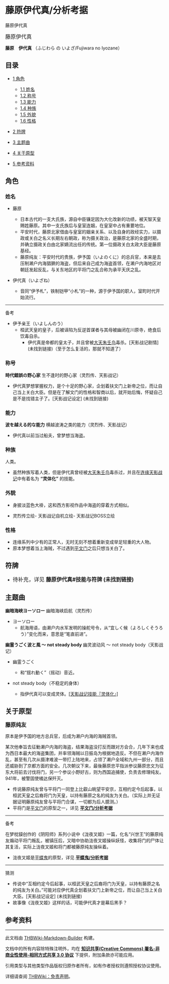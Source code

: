 # 藤原伊代真/分析考据

<!-- source html: G:\repos\THBWiki-Markdown-Builder\THBWikiMarkdown\Temp\main\6\64\ns0%3A%E8%97%A4%E5%8E%9F%E4%BC%8A%E4%BB%A3%E7%9C%9F%2F%E5%88%86%E6%9E%90%E8%80%83%E6%8D%AE.html -->

藤原伊代真

  
<big>藤原伊代真</big>  

 **藤原　伊代真** （ふじわら の いよざ/Fujiwara no Iyozane）
  


## 目录

- [1 角色](#角色)

  - [1.1 姓名](#姓名)
  - [1.2 称号](#称号)
  - [1.3 能力](#能力)
  - [1.4 种族](#种族)
  - [1.5 外貌](#外貌)
  - [1.6 性格](#性格)



- [2 符牌](#符牌)
- [3 主题曲](#主题曲)
- [4 关于原型](#关于原型)
- [5 参考资料](#参考资料)





## 角色

### 姓名
- 藤原
  - 日本古代的一支大氏族，源自中臣镰足因为大化改新的功绩，被天智天皇赐姓藤原。其中一支氏族后与皇室连姻，在皇室中占有重要地位。
  - 平安时代，藤原北家借由与皇室的姻亲关系、以及自身的政经实力，以摄政或关白之名义长期左右朝政，称为摄关政治，是藤原北家的全盛时期，并确立摄政关白由北家嫡流出任的传统。第一位摄政关白太政大臣是藤原基经。
  - 藤原纯友：平安时代的贵族，伊予国（いよのくに）的总兵官，本来是去压制濑户内海猖獗的海盗，但后来自己成为海盗首领，在濑户内海地区对朝廷发起反乱，与关东地区的平将门之乱合称为承平天庆之乱。

- 伊代真（いよざね）
  - 音同“伊予札”，铁制铠甲“小札”的一种，源于伊予国的职人，室町时代开始流行。


___

  
备考
  

- 伊予亲王（いよしんのう）
  - 桓武天皇的皇子，后被诬陷为反逆首谋者与其母被幽闭在川原寺，绝食后饮毒自杀。
    - 伊代真是帝都的皇太子，并且曾被[大天朱壬鸟](./大天朱壬鸟.md)毒杀。&#91;天影战记剧情&#93; (未找到链接)（至于怎么复活的，那就不知道了）




### 称号
  
 **時代錯誤の野心家**  生不逢时的野心家（灵烈传、天影战记）
  

- 伊代真梦想掌握权力，是个十足的野心家，企划着扶文门上新帝之位，而让自己当上关白大臣。但是在了解文门的性格和智商以后，就开始后悔，怀疑自己是不是找错主子了。&#91;天影战记设定&#93; (未找到链接)


### 能力
  
 **波を越える的な能力**  横越波涛之类的能力（灵烈传、天影战记）
  

- 伊代真以前当过船夫，曾梦想当海盗。


### 种族
  
人类。
  

- 虽然种族写着人类，但是伊代真曾经被[大天朱壬鸟](./大天朱壬鸟.md)毒杀过，并且在[连缘天影战记](./连缘天影战记～Brilliant_pagoda_or_haze_castle.md)中有着名为 **“灵体化”** 的技能。


### 外貌
- 身披淡蓝色大褂，这和西方影视作品中海盗的穿着方式相似。

- [](./文件-藤原伊代真（灵烈传）.png.md)灵烈传立绘- [](./文件-藤原伊代真（天影战记）.png.md)天影战记自机立绘- [](./文件-藤原伊代真BOSS（天影战记）.png.md)天影战记BOSS立绘


### 性格
- 连缘系列中少有的正常人，无时无刻不想着重新变成举足轻重的大人物。
- 原本梦想着当上海贼，不过遇到[平文门](./平文门.md)之后只想当关白了。


## 符牌
- <big>待补充，详见 **藤原伊代真#技能与符牌 (未找到链接)** </big>


## 主题曲
  
 **幽暗海峡ヨーソロー**  幽暗海峡启航（灵烈传）
  

- ヨーソロー
  - 航海用语，由濑户内水军发明的操舵号令，从“宜しく候（よろしくそうろう）”变化而来，意思是“笔直前进”。


  
 **幽霊うごく波と風 ～ not steady body**  幽灵波动风 ～ not steady body（天影战记）
  

- 幽霊うごく
  - 和“揺れ動く”（摇动）音近。

- not steady body（不稳定的身体）
  - 指伊代真可以变成灵体。[&#91;天影战记技能『灵体化』&#93;](./连缘天影战记～Brilliant_pagoda_or_haze_castle.md)



## 关于原型
  
<big> **藤原纯友** </big>
  
  
原本是伊予国的地方总兵官，后成为濑户内海的海贼首领。
  
  
某次他奉旨去征勦濑户内海的海盗，结果海盗没打反而跟对方会合，几年下来也成为西日本最大的海盗集团，并率领海贼以日振岛为根据地造反。不但在濑户内海作乱，甚至有几次从摄津难波一带打上陆地来，占领了濑户全域和九州一部分，而且还威胁到了京都方面的安全。几次朝议下来，最後藤原忠平指派参议藤原忠文为征东大将前去讨伐将门，另一个参议小野好古，则为西国追捕使，负责去修理纯友。
941年，被警固使橘达保歼灭。
  

- 传说藤原纯友曾与平将门一同登上比叡山眺望平安京，互相约定今后起事，以桓武天皇之后裔将门为天皇，以持有藤原之名的纯友为关白。（实际上并无证据证明藤原纯友曾与平将门合谋，一切都为后人臆测。）
- 平将门是[平文门](./平文门.md)的原型之一，详见  **[平文门/分析考据](./平文门-分析考据.md)** 

___

  
备考
  
  
在梦枕貘创作的《阴阳师》系列小说中《泷夜叉姬》一篇，化名“兴世王”的藤原纯友煽动平将门叛乱，被镇压后，又暗中协助泷夜叉姬操纵妖怪，收集将门的尸体让其复活，实际上泷夜叉姬和将门都被藤原纯友操纵着。
  

- 泷夜叉姬是[平蝶鬼](./平蝶鬼.md)的原型，详见  **[平蝶鬼/分析考据](./平蝶鬼-分析考据.md)** 

___

  
猜测
  

- 传说中“互相约定今后起事，以桓武天皇之后裔将门为天皇，以持有藤原之名的纯友为关白。”可能对应伊代真企划着扶文门上新帝之位，而让自己当上关白大臣。&#91;天影战记设定&#93; (未找到链接)
- 故事像《泷夜叉姬》这样的话，可能伊代真才是幕后黑手？


## 参考资料




---

此文档由 [THBWiki-Markdown-Builder](https://github.com/Delsin-Yu/THBWiki-Markdown-Builder) 构建。

文档中的所有内容除特殊注明外，均在 [**知识共享(Creative Commons) 署名-非商业性使用-相同方式共享 3.0 协议**](https://creativecommons.org/licenses/by-sa/3.0/deed.zh-hans) 下提供，附加条款亦可能应用。

引用类型与其他类型作品版权归原作者所有，如有作者授权则遵照授权协议使用。

详细请查阅 [THBWiki：免责声明](https://thbwiki.cc/THBWiki:%E5%85%8D%E8%B4%A3%E5%A3%B0%E6%98%8E)。

